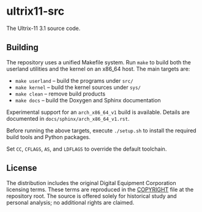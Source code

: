# ultrix11-src

The Ultrix-11 3.1 source code.

## Building

The repository uses a unified Makefile system. Run `make` to build both the
userland utilities and the kernel on an x86_64 host. The main targets are:

- `make userland` – build the programs under `src/`
- `make kernel` – build the kernel sources under `sys/`
- `make clean` – remove build products
- `make docs` – build the Doxygen and Sphinx documentation

Experimental support for an `arch_x86_64_v1` build is available. Details
are documented in `docs/sphinx/arch_x86_64_v1.rst`.

Before running the above targets, execute `./setup.sh` to install the
required build tools and Python packages.

Set `CC`, `CFLAGS`, `AS`, and `LDFLAGS` to override the default toolchain.

## License

The distribution includes the original Digital Equipment Corporation
licensing terms. These terms are reproduced in the [COPYRIGHT](COPYRIGHT)
file at the repository root. The source is offered solely for historical
study and personal analysis; no additional rights are claimed.
